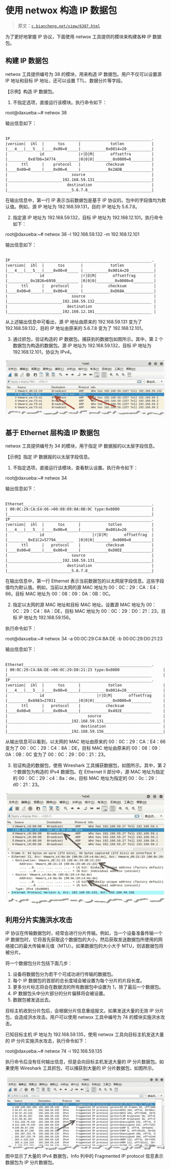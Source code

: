# 使用 netwox 构造 IP 数据包

> 原文：[`c.biancheng.net/view/6387.html`](http://c.biancheng.net/view/6387.html)

为了更好地掌握 IP 协议，下面使用 netwox 工具提供的模块来构建各种 IP 数据包。

## 构建 IP 数据包

netwox 工具提供编号为 38 的模块，用来构造 IP 数据包。用户不仅可以设置源 IP 地址和目标 IP 地址，还可以设置 TTL、数据分片等字段。

【示例】构造 IP 数据包。

1) 不指定选项，直接运行该模块。执行命令如下：

root@daxueba:~# netwox 38

输出信息如下：

```

IP______________________________________________________________.
|version|  ihl  |      tos      |             totlen            |
|___4___|___5___|____0x00=0_____|___________0x0014=20___________|
|              id               |r|D|M|       offsetfra         |
|_________0x87D6=34774__________|0|0|0|________0x0000=0_________|
|      ttl      |    protocol   |           checksum            |
|____0x00=0_____|____0x00=0_____|____________0x2ADB_____________|
|                            source                             |
|________________________192.168.59.131_________________________|
|                          destination                          |
|____________________________5.6.7.8____________________________|
```

在输出信息中，第一行 IP 表示当前数据包是基于 IP 协议的。包中的字段值均为默认值。例如，源 IP 地址为 192.168.59.131，目的 IP 地址为 5.6.7.8。

2) 指定源 IP 地址为 192.168.59.132，目标 IP 地址为 192.168.12.101。执行命令如下：

root@daxueba:~# netwox 38 -l 192.168.59.132 -m 192.168.12.101

输出信息如下：

```

IP______________________________________________________________.
|version|  ihl  |      tos       |            totlen             |
|___4___|___5___|____0x00=0_____ |___________0x0014=20___________|
|              id                |r|D|M|       offsetfrag        |
|__________0x1B26=6950__________ |0|0|0|________0x0000=0_________|
|      ttl      |   protocol     |           checksum            |
|____0x00=0_____|____0x00=0_____ |____________0xD68A_____________|
|                            source                              |
|________________________192.168.59.132_________________________ |
|                          destination                           |
|________________________192.168.12.101_________________________ |
```

从上述输出信息中可看出，源 IP 地址由原来的 192.168.59.131 变为了 192.168.59.132，目的 IP 地址由原来的 5.6.7.8 变为了 192.168.12.101。

3) 通过抓包，验证构造的 IP 数据包。捕获到的数据包如图所示。其中，第 2 个 数据包为构造的数据包。源 IP 地址为 192.168.59.132，目标 IP 地址为 192.168.12.101，协议为 IPv4。

![](img/9177fd15e87b87fbc2e6a7bb268890b7.png)

## 基于 Ethernet 层构造 IP 数据包

netwox 工具提供编号为 34 的模块，用于指定 IP 数据报的以太层字段信息。

【示例】指定 IP 数据报的以太层字段信息。

1) 不指定选项，直接运行该模块，查看默认设置。执行命令如下：

root@daxueba:~# netwox 34

输出信息如下：

```

Ethernet________________________________________________________.
| 00:0C:29:CA:E4:66->00:08:09:0A:0B:0C type:0x0800              |
|_______________________________________________________________|
IP______________________________________________________________.
|version|  ihl  |      tos      |            totlen             |
|___4___|___5___|____0x00=0_____|___________0x0014=20__________ |
|              id                     |r|D|M|       offsetfrag  |
|_________0xE1C2=57794________  |0|0|0|________0x0000=0_________|
|      ttl      |   protocol    |           checksum            |
|____0x00=0_____|____0x00=0_____|____________0xD0EE_____________|
|                            source                             |
|________________________192.168.59.131_________________________|
|                          destination                          |
|____________________________5.6.7.8____________________________|
```

在输出信息中，第一行 Ethernet 表示当前数据包的以太网层字段信息。这些字段值均为默认值。例如，当前以太网的源 MAC 地址为 00：0C：29：CA：E4：66，目标 MAC 地址为 00：08：09：0A：0B：0C。

2) 指定以太网的源 MAC 地址和目标 MAC 地址。设置源 MAC 地址为 00：0C：29：C4：8A：DE，目标 MAC 地址为 00：0C：29：D0：21：23，目标 IP 地址为 192.168.59.156。

执行命令如下：

root@daxueba:~# netwox 34 -a 00:0C:29:C4:8A:DE -b 00:0C:29:D0:21:23

输出信息如下：

```

Ethernet________________________________________________________.
| 00:0C:29:C4:8A:DE->00:0C:29:D0:21:23 type:0x0800                   |
|_______________________________________________________________     |
IP______________________________________________________________.
|version|  ihl  |      tos      |            totlen                  |
|___4___|___5___|____0x00=0_____|___________0x0014=20___________     |
|              id                       |r|D|M|       offsetfrag     |
|_________0x6983=27011__________|0|0|0|________0x0000=0_________     |
|      ttl      |   protocol    |           checksum                 |
|____0x00=0_____|____0x00=0_____|____________0x492E_____________     |
|                                   source                           |
|____________________________192.168.59.131_________________________ |
|                                destination                         |
|____________________________192.168.59.156__________________________|
```

从输出信息可以看到，以太网的 MAC 地址由原来的 00：0C：29：CA：E4：66 变为了 00：0C：29：C4：8A：DE，目标 MAC 地址由原来的 00：08：09：0A：0B：0C 变为了 00：0C：29：D0：21：23。

3) 验证构造的数据包，使用 Wireshark 工具捕获数据包，如图所示。其中，第 2 个数据包为构造的 IPv4 数据包。在 Ethernet II 部分中，源 MAC 地址为指定的 00：0C：29：c4：8a：de，目标 MAC 地址为指定的 00：0c：29：d0：21：23。

![](img/9fa0236f8d4d508f6634c211bb09ce3f.png)

## 利用分片实施洪水攻击

IP 协议在传输数据包时，经常会进行分片传输。例如，当一个设备准备传输一个 IP 数据包时，它将首先获取这个数据包的大小，然后获取发送数据包所使用的网络接口的最大传输单元值（MTU）。如果数据包的大小大于 MTU，则该数据包将被分片。

将一个数据包分片包括下面几步：

1.  设备将数据包分为若干个可成功进行传输的数据包。
2.  每个 IP 数据包的首部的总长度域会被设置为每个分片的片段长度。
3.  更多分片标志将会在数据流的所有数据包中设置为 1，除了最后一个数据包。
4.  IP 数据包头中分片部分的分片偏移将会被设置。
5.  数据包被发送出去。

目标主机收到分片包后，会根据分片信息重组报文。如果发送大量的无效 IP 分片包，会造成洪水攻击。用户可以使用 netwox 工具中编号为 74 的模块实施洪水攻击。

已知目标主机 IP 地址为 192.168.59.135，使用 netwox 工具向目标主机发送大量的 IP 分片实施洪水攻击，执行命令如下：

root@daxueba:~# netwox 74 -i 192.168.59.135

执行命令后没有任何输出信息，但是会向目标主机发送大量的 IP 分片数据包。如果使用 Wireshark 工具抓包，可以捕获到大量的 IP 分片数据包，如图所示。

![](img/8088f74f954aad7a2e9d70cde2a90cf8.png)图中显示了大量的 IPv4 数据包，Info 列中的 Fragmented IP protocol 信息表示数据包为 IP 分片数据包。